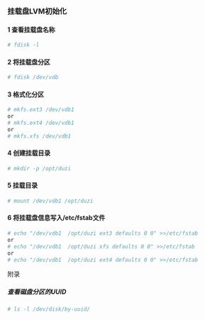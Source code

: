 ### 挂载盘LVM初始化

#### 1 查看挂载盘名称

```bash
# fdisk -l
``` 

#### 2 将挂载盘分区

```bash
# fdisk /dev/vdb
```

#### 3 格式化分区

```bash
# mkfs.ext3 /dev/vdb1
or
# mkfs.ext4 /dev/vdb1
or
# mkfs.xfs /dev/vdb1
```

#### 4 创建挂载目录

```bash
# mkdir -p /opt/duzi
```

#### 5 挂载目录

```bash
# mount /dev/vdb1 /opt/duzi
``` 

#### 6 将挂载盘信息写入/etc/fstab文件

```bash
# echo "/dev/vdb1  /opt/duzi ext3 defaults 0 0" >>/etc/fstab
or
# echo "/dev/vdb1  /opt/duzi xfs defaults 0 0" >>/etc/fstab
or
# echo "/dev/vdb1  /opt/duzi ext4 defaults 0 0" >>/etc/fstab
```

附录

##### 查看磁盘分区的UUID

```bash
# ls -l /dev/disk/by-uuid/
```


